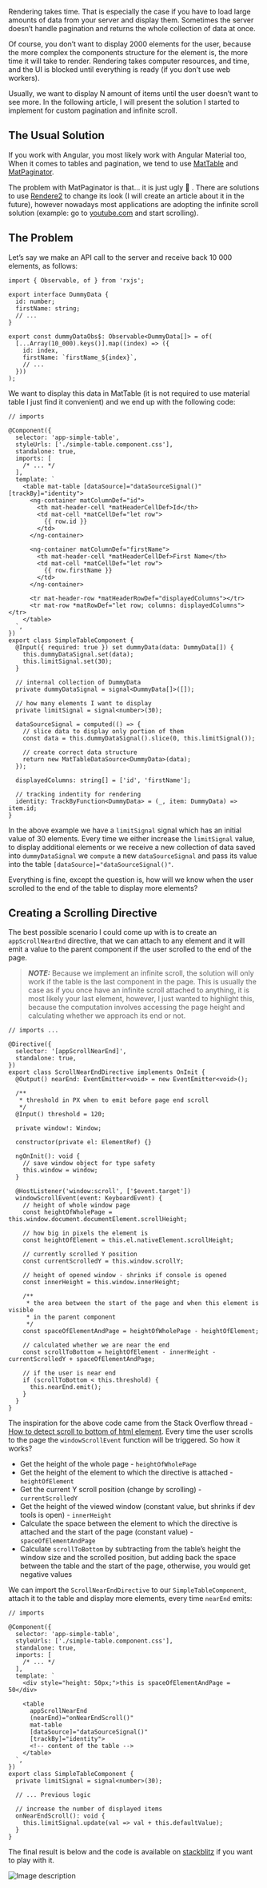 Rendering takes time. That is especially the case if you have to load large amounts of data from your server and display them. Sometimes the server doesn’t handle pagination and returns the whole collection of data at once.

Of course, you don’t want to display 2000 elements for the user, because the more complex the components structure for the element is, the more time it will take to render. Rendering takes computer resources, and time, and the UI is blocked until everything is ready (if you don’t use web workers).

Usually, we want to display N amount of items until the user doesn’t want to see more. In the following article, I will present the solution I started to implement for custom pagination and infinite scroll.

## The Usual Solution

If you work with Angular, you most likely work with Angular Material too, When it comes to tables and pagination, we tend to use [MatTable](https://material.angular.io/components/table/overview) and [MatPaginator](https://material.angular.io/components/paginator/overview).

The problem with MatPaginator is that… it is just ugly 🤮 . There are solutions to use [Rendere2](https://angular.io/api/core/Renderer2) to change its look (I will create an article about it in the future), however nowadays most applications are adopting the infinite scroll solution (example: go to [youtube.com](https://www.youtube.com/) and start scrolling).

## The Problem

Let’s say we make an API call to the server and receive back 10 000 elements, as follows:

```TS
import { Observable, of } from 'rxjs';

export interface DummyData {
  id: number;
  firstName: string;
  // ...
}

export const dummyDataObs$: Observable<DummyData[]> = of(
  [...Array(10_000).keys()].map((index) => ({
    id: index,
    firstName: `firstName_${index}`,
    // ...
  }))
);
```

We want to display this data in MatTable (it is not required to use material table I just find it convenient) and we end up with the following code:

```tsx
// imports

@Component({
  selector: 'app-simple-table',
  styleUrls: ['./simple-table.component.css'],
  standalone: true,
  imports: [
    /* ... */
  ],
  template: `
    <table mat-table [dataSource]="dataSourceSignal()" [trackBy]="identity">
      <ng-container matColumnDef="id">
        <th mat-header-cell *matHeaderCellDef>Id</th>
        <td mat-cell *matCellDef="let row">
          {{ row.id }}
        </td>
      </ng-container>

      <ng-container matColumnDef="firstName">
        <th mat-header-cell *matHeaderCellDef>First Name</th>
        <td mat-cell *matCellDef="let row">
          {{ row.firstName }}
        </td>
      </ng-container>

      <tr mat-header-row *matHeaderRowDef="displayedColumns"></tr>
      <tr mat-row *matRowDef="let row; columns: displayedColumns"></tr>
    </table>
  `,
})
export class SimpleTableComponent {
  @Input({ required: true }) set dummyData(data: DummyData[]) {
    this.dummyDataSignal.set(data);
    this.limitSignal.set(30);
  }

  // internal collection of DummyData
  private dummyDataSignal = signal<DummyData[]>([]);

  // how many elements I want to display
  private limitSignal = signal<number>(30);

  dataSourceSignal = computed(() => {
    // slice data to display only portion of them
    const data = this.dummyDataSignal().slice(0, this.limitSignal());

    // create correct data structure
    return new MatTableDataSource<DummyData>(data);
  });

  displayedColumns: string[] = ['id', 'firstName'];

  // tracking indentity for rendering
  identity: TrackByFunction<DummyData> = (_, item: DummyData) => item.id;
}
```

In the above example we have a `limitSignal` signal which has an initial value of 30 elements. Every time we either increase the `limitSignal` value, to display additional elements or we receive a new collection of data saved into `dummyDataSignal` we `compute` a new `dataSourceSignal` and pass its value into the table `[dataSource]="dataSourceSignal()"`.

Everything is fine, except the question is, how will we know when the user scrolled to the end of the table to display more elements?

## Creating a Scrolling Directive

The best possible scenario I could come up with is to create an `appScrollNearEnd` directive, that we can attach to any element and it will emit a value to the parent component if the user scrolled to the end of the page.

> **_NOTE:_** Because we implement an infinite scroll, the solution will only work if the table is the last component in the page. This is usually the case as if you once have an infinite scroll attached to anything, it is most likely your last element, however, I just wanted to highlight this, because the computation involves accessing the page height and calculating whether we approach its end or not.

```tsx
// imports ...

@Directive({
  selector: '[appScrollNearEnd]',
  standalone: true,
})
export class ScrollNearEndDirective implements OnInit {
  @Output() nearEnd: EventEmitter<void> = new EventEmitter<void>();

  /**
   * threshold in PX when to emit before page end scroll
   */
  @Input() threshold = 120;

  private window!: Window;

  constructor(private el: ElementRef) {}

  ngOnInit(): void {
    // save window object for type safety
    this.window = window;
  }

  @HostListener('window:scroll', ['$event.target'])
  windowScrollEvent(event: KeyboardEvent) {
    // height of whole window page
    const heightOfWholePage = this.window.document.documentElement.scrollHeight;

    // how big in pixels the element is
    const heightOfElement = this.el.nativeElement.scrollHeight;

    // currently scrolled Y position
    const currentScrolledY = this.window.scrollY;

    // height of opened window - shrinks if console is opened
    const innerHeight = this.window.innerHeight;

    /**
     * the area between the start of the page and when this element is visible
     * in the parent component
     */
    const spaceOfElementAndPage = heightOfWholePage - heightOfElement;

    // calculated whether we are near the end
    const scrollToBottom = heightOfElement - innerHeight - currentScrolledY + spaceOfElementAndPage;

    // if the user is near end
    if (scrollToBottom < this.threshold) {
      this.nearEnd.emit();
    }
  }
}
```

The inspiration for the above code came from the Stack Overflow thread - [How to detect scroll to bottom of html element](https://stackoverflow.com/questions/40664766/how-to-detect-scroll-to-bottom-of-html-element). Every time the user scrolls to the page the `windowScrollEvent` function will be triggered. So how it works?

- Get the height of the whole page - `heightOfWholePage`
- Get the height of the element to which the directive is attached - `heightOfElement`
- Get the current Y scroll position (change by scrolling) - `currentScrolledY`
- Get the height of the viewed window (constant value, but shrinks if dev tools is open) - `innerHeight`
- Calculate the space between the element to which the directive is attached and the start of the page (constant value) - `spaceOfElementAndPage`
- Calculate `scrollToBottom` by subtracting from the table’s height the window size and the scrolled position, but adding back the space between the table and the start of the page, otherwise, you would get negative values

We can import the `ScrollNearEndDirective` to our `SimpleTableComponent`, attach it to the table and display more elements, every time `nearEnd` emits:

```tsx
// imports

@Component({
  selector: 'app-simple-table',
  styleUrls: ['./simple-table.component.css'],
  standalone: true,
  imports: [
    /* ... */
  ],
  template: `
    <div style="height: 50px;">this is spaceOfElementAndPage = 50</div>

    <table
      appScrollNearEnd
      (nearEnd)="onNearEndScroll()"
      mat-table
      [dataSource]="dataSourceSignal()"
      [trackBy]="identity">
      <!-- content of the table -->
    </table>
  `,
})
export class SimpleTableComponent {
  private limitSignal = signal<number>(30);

  // ... Previous logic

  // increase the number of displayed items
  onNearEndScroll(): void {
    this.limitSignal.update(val => val + this.defaultValue);
  }
}
```

The final result is below and the code is available on [stackblitz](https://stackblitz.com/edit/stackblitz-starters-q99hbb?file=src%2Fscroll-near-end.directive.ts) if you want to play with it.

![Image description](https://dev-to-uploads.s3.amazonaws.com/uploads/articles/x3xkd9swm86kcif6wkpy.gif)
